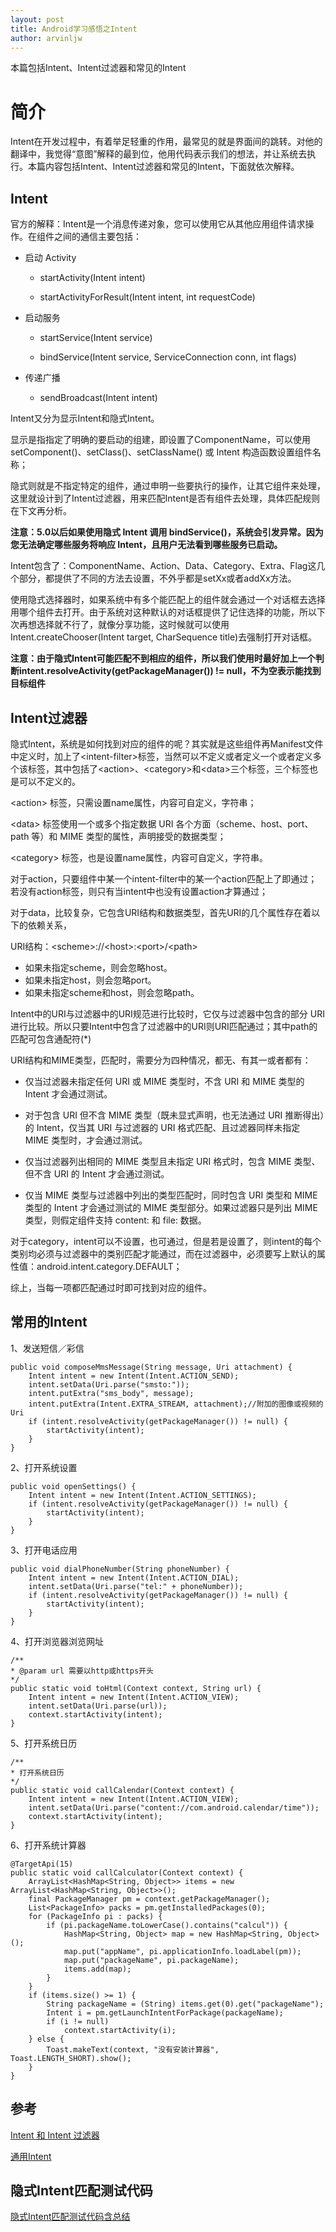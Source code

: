 ```yaml
---
layout: post
title: Android学习感悟之Intent
author: arvinljw
---
```


本篇包括Intent、Intent过滤器和常见的Intent

# 简介

Intent在开发过程中，有着举足轻重的作用，最常见的就是界面间的跳转。对他的翻译中，我觉得“意图”解释的最到位，他用代码表示我们的想法，并让系统去执行。本篇内容包括Intent、Intent过滤器和常见的Intent，下面就依次解释。

## Intent

官方的解释：Intent是一个消息传递对象，您可以使用它从其他应用组件请求操作。在组件之间的通信主要包括：

* 启动 Activity

	 * startActivity(Intent intent)
	 
	 * startActivityForResult(Intent intent, int requestCode)

* 启动服务

	* startService(Intent service)

	* bindService(Intent service, ServiceConnection conn, int flags)

* 传递广播

	* sendBroadcast(Intent intent)

Intent又分为显示Intent和隐式Intent。

显示是指指定了明确的要启动的组建，即设置了ComponentName，可以使用 setComponent()、setClass()、setClassName() 或 Intent 构造函数设置组件名称；

隐式则就是不指定特定的组件，通过申明一些要执行的操作，让其它组件来处理，这里就设计到了Intent过滤器，用来匹配Intent是否有组件去处理，具体匹配规则在下文再分析。

**注意：5.0以后如果使用隐式 Intent 调用 bindService()，系统会引发异常。因为您无法确定哪些服务将响应 Intent，且用户无法看到哪些服务已启动。**

Intent包含了：ComponentName、Action、Data、Category、Extra、Flag这几个部分，都提供了不同的方法去设置，不外乎都是setXx或者addXx方法。

使用隐式选择器时，如果系统中有多个能匹配上的组件就会通过一个对话框去选择用哪个组件去打开。由于系统对这种默认的对话框提供了记住选择的功能，所以下次再想选择就不行了，就像分享功能，这时候就可以使用Intent.createChooser(Intent target, CharSequence title)去强制打开对话框。

**注意：由于隐式Intent可能匹配不到相应的组件，所以我们使用时最好加上一个判断intent.resolveActivity(getPackageManager()) != null，不为空表示能找到目标组件**

## Intent过滤器

隐式Intent，系统是如何找到对应的组件的呢？其实就是这些组件再Manifest文件中定义时，加上了\<intent-filter>标签，当然可以不定义或者定义一个或者定义多个该标签，其中包括了\<action>、\<category>和\<data>三个标签，三个标签也是可以不定义的。

\<action> 标签，只需设置name属性，内容可自定义，字符串；

\<data> 标签使用一个或多个指定数据 URI 各个方面（scheme、host、port、path 等）和 MIME 类型的属性，声明接受的数据类型；

\<category> 标签，也是设置name属性，内容可自定义，字符串。

对于action，只要组件中某一个intent-filter中的某一个action匹配上了即通过；若没有action标签，则只有当intent中也没有设置action才算通过；

对于data，比较复杂，它包含URI结构和数据类型，首先URI的几个属性存在着以下的依赖关系，

URI结构：\<scheme>://\<host>:\<port>/\<path>

* 如果未指定scheme，则会忽略host。
* 如果未指定host，则会忽略port。
* 如果未指定scheme和host，则会忽略path。

Intent中的URI与过滤器中的URI规范进行比较时，它仅与过滤器中包含的部分 URI 进行比较。所以只要Intent中包含了过滤器中的URI则URI匹配通过；其中path的匹配可包含通配符(*)

URI结构和MIME类型，匹配时，需要分为四种情况，都无、有其一或者都有：

* 仅当过滤器未指定任何 URI 或 MIME 类型时，不含 URI 和 MIME 类型的 Intent 才会通过测试。

* 对于包含 URI 但不含 MIME 类型（既未显式声明，也无法通过 URI 推断得出）的 Intent，仅当其 URI 与过滤器的 URI 格式匹配、且过滤器同样未指定 MIME 类型时，才会通过测试。

* 仅当过滤器列出相同的 MIME 类型且未指定 URI 格式时，包含 MIME 类型、但不含 URI 的 Intent 才会通过测试。

* 仅当 MIME 类型与过滤器中列出的类型匹配时，同时包含 URI 类型和 MIME 类型的 Intent 才会通过测试的 MIME 类型部分。如果过滤器只是列出 MIME 类型，则假定组件支持 content: 和 file: 数据。

对于category，intent可以不设置，也可通过，但是若是设置了，则intent的每个类别均必须与过滤器中的类别匹配才能通过，而在过滤器中，必须要写上默认的属性值：android.intent.category.DEFAULT；

综上，当每一项都匹配通过时即可找到对应的组件。

## 常用的Intent

1、发送短信／彩信

```
public void composeMmsMessage(String message, Uri attachment) {
    Intent intent = new Intent(Intent.ACTION_SEND);
    intent.setData(Uri.parse("smsto:"));  
    intent.putExtra("sms_body", message);
    intent.putExtra(Intent.EXTRA_STREAM, attachment);//附加的图像或视频的 Uri
    if (intent.resolveActivity(getPackageManager()) != null) {
        startActivity(intent);
    }
}
```

2、打开系统设置

```
public void openSettings() {
    Intent intent = new Intent(Intent.ACTION_SETTINGS);
    if (intent.resolveActivity(getPackageManager()) != null) {
        startActivity(intent);
    }
}
```

3、打开电话应用

```
public void dialPhoneNumber(String phoneNumber) {
    Intent intent = new Intent(Intent.ACTION_DIAL);
    intent.setData(Uri.parse("tel:" + phoneNumber));
    if (intent.resolveActivity(getPackageManager()) != null) {
        startActivity(intent);
    }
}
```

4、打开浏览器浏览网址

```
/**
* @param url 需要以http或https开头
*/
public static void toHtml(Context context, String url) {
	Intent intent = new Intent(Intent.ACTION_VIEW);
	intent.setData(Uri.parse(url));
	context.startActivity(intent);
}
```

5、打开系统日历

```
/**
* 打开系统日历
*/
public static void callCalendar(Context context) {
	Intent intent = new Intent(Intent.ACTION_VIEW);
	intent.setData(Uri.parse("content://com.android.calendar/time"));
	context.startActivity(intent);
}
```

6、打开系统计算器

```
@TargetApi(15)
public static void callCalculator(Context context) {
	ArrayList<HashMap<String, Object>> items = new ArrayList<HashMap<String, Object>>();
	final PackageManager pm = context.getPackageManager();
	List<PackageInfo> packs = pm.getInstalledPackages(0);
	for (PackageInfo pi : packs) {
		if (pi.packageName.toLowerCase().contains("calcul")) {
			HashMap<String, Object> map = new HashMap<String, Object>();
			map.put("appName", pi.applicationInfo.loadLabel(pm));
			map.put("packageName", pi.packageName);
			items.add(map);
		}
	}
	if (items.size() >= 1) {
		String packageName = (String) items.get(0).get("packageName");
		Intent i = pm.getLaunchIntentForPackage(packageName);
		if (i != null)
			context.startActivity(i);
	} else {
		Toast.makeText(context, "没有安装计算器", Toast.LENGTH_SHORT).show();
	}
}
```

## 参考

[Intent 和 Intent 过滤器](https://developer.android.com/guide/components/intents-filters.html)

[通用Intent](https://developer.android.com/guide/components/intents-common.html)

## 隐式Intent匹配测试代码

[隐式Intent匹配测试代码含总结](https://github.com/arvinljw/AndroidArt/tree/master/app/src/main/java/net/arvin/androidart/intent)

















